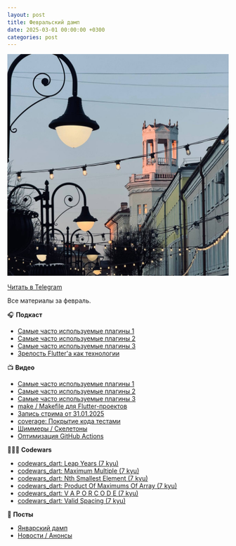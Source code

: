 ```yaml
---
layout: post
title: Февральский дамп
date: 2025-03-01 00:00:00 +0300
categories: post
---
```


<img src="/assets/posts/2025-03-01.jpg" width="720"/>

[Читать в Telegram](https://t.me/fluttermiddlepodcast/396)

Все материалы за февраль.

🎧 **Подкаст**

- [Самые часто используемые плагины 1](https://t.me/fluttermiddlepodcast/386)
- [Самые часто используемые плагины 2](https://t.me/fluttermiddlepodcast/389)
- [Самые часто используемые плагины 3](https://t.me/fluttermiddlepodcast/390)
- [Зрелость Flutter'а как технологии](https://t.me/fluttermiddlepodcast/393)

📺 **Видео**

- [Самые часто используемые плагины 1](https://youtu.be/CnwLsvswZb4)
- [Самые часто используемые плагины 2](https://youtu.be/AktR_vmwXJ0)
- [Самые часто используемые плагины 3](https://youtu.be/fL2IZTZh0hE)
- [make / Makefile для Flutter-проектов](https://youtu.be/CMj70A5k17E)
- [Запись стрима от 31.01.2025](https://youtu.be/wt_uZ8o5LUk)
- [coverage: Покрытие кода тестами](https://youtu.be/RdilHtdZ4zA)
- [Шиммеры / Скелетоны](https://youtu.be/L-Jgfsl1lmM)
- [Оптимизация GitHub Actions](https://youtu.be/NxY6mGaIzKY)

👨🏻‍💻 **Codewars**

- [codewars_dart: Leap Years (7 kyu)](https://youtu.be/zRDisFz0ZCM)
- [codewars_dart: Maximum Multiple (7 kyu)](https://youtu.be/qOJe8GPqNSA)
- [codewars_dart: Nth Smallest Element (7 kyu)](https://youtu.be/vT9eV9oSGFg)
- [codewars_dart: Product Of Maximums Of Array (7 kyu)](https://youtu.be/PQsGsuiV5J8)
- [codewars_dart: V A P O R C O D E (7 kyu)](https://youtu.be/zNG-9X1qKIU)
- [codewars_dart: Valid Spacing (7 kyu)](https://youtu.be/7JBpntlI-iU)

🔖 **Посты**

- [Январский дамп](https://t.me/fluttermiddlepodcast/385)
- [Новости / Анонсы](https://t.me/fluttermiddlepodcast/395)
